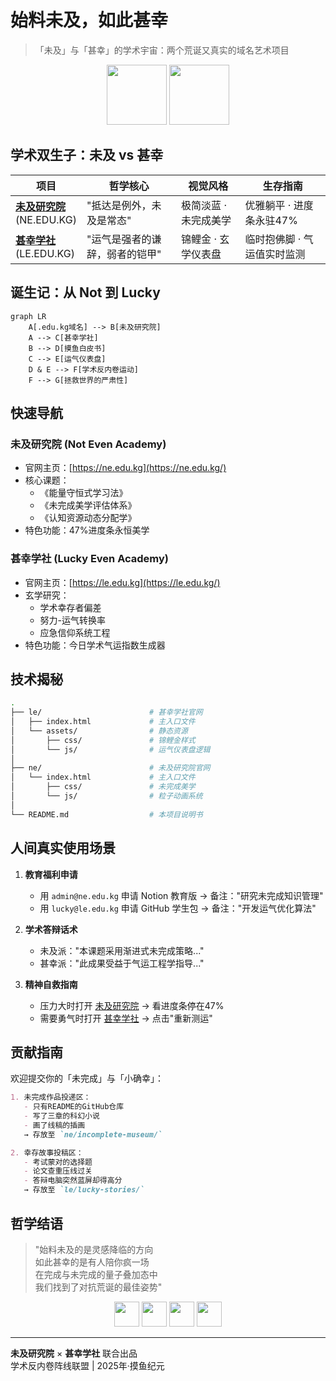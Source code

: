 # 始料未及，如此甚幸

> 「未及」与「甚幸」的学术宇宙：两个荒诞又真实的域名艺术项目

<p align="center">
  <img src="https://img.icons8.com/color/96/000000/domain.png" width="96"/>
  <img src="https://img.icons8.com/color/96/000000/positive-dynamic.png" width="96"/>
</p>

## 学术双生子：未及 vs 甚幸

| **项目**       | **哲学核心**                     | **视觉风格**         | **生存指南**                     |
|----------------|----------------------------------|---------------------|----------------------------------|
| **[未及研究院](https://ne.edu.kg/)**<br>(NE.EDU.KG) | "抵达是例外，未及是常态"          | 极简淡蓝 · 未完成美学 | 优雅躺平 · 进度条永驻47%           |
| **[甚幸学社](https://le.edu.kg/)**<br>(LE.EDU.KG)   | "运气是强者的谦辞，弱者的铠甲"    | 锦鲤金 · 玄学仪表盘  | 临时抱佛脚 · 气运值实时监测        |

## 诞生记：从 Not 到 Lucky

```mermaid
graph LR
    A[.edu.kg域名] --> B[未及研究院]
    A --> C[甚幸学社]
    B --> D[摸鱼白皮书]
    C --> E[运气仪表盘]
    D & E --> F[学术反内卷运动]
    F --> G[拯救世界的严肃性]
```

## 快速导航

### 未及研究院 (Not Even Academy)
- 官网主页：[https://ne.edu.kg](https://ne.edu.kg/)
- 核心课题：
  - 《能量守恒式学习法》
  - 《未完成美学评估体系》
  - 《认知资源动态分配学》
- 特色功能：47%进度条永恒美学

### 甚幸学社 (Lucky Even Academy)
- 官网主页：[https://le.edu.kg](https://le.edu.kg/)
- 玄学研究：
  - 学术幸存者偏差
  - 努力-运气转换率
  - 应急信仰系统工程
- 特色功能：今日学术气运指数生成器

## 技术揭秘

```bash
.
├── le/                        # 甚幸学社官网
│   ├── index.html             # 主入口文件
│   └── assets/                # 静态资源
│       ├── css/               # 锦鲤金样式
│       └── js/                # 运气仪表盘逻辑
│
├── ne/                        # 未及研究院官网
│   └── index.html             # 主入口文件
│       ├── css/               # 未完成美学
│       └── js/                # 粒子动画系统
│
└── README.md                  # 本项目说明书
```

## 人间真实使用场景

1. **教育福利申请**
   - 用 `admin@ne.edu.kg` 申请 Notion 教育版
     → 备注："研究未完成知识管理"
   - 用 `lucky@le.edu.kg` 申请 GitHub 学生包
     → 备注："开发运气优化算法"

2. **学术答辩话术**
   - 未及派："本课题采用渐进式未完成策略..."
   - 甚幸派："此成果受益于气运工程学指导..."

3. **精神自救指南**
   - 压力大时打开 [未及研究院](https://ne.edu.kg/) → 看进度条停在47%
   - 需要勇气时打开 [甚幸学社](https://le.edu.kg/) → 点击"重新测运"

## 贡献指南

欢迎提交你的「未完成」与「小确幸」：

```markdown
1. 未完成作品投递区：
   - 只有README的GitHub仓库
   - 写了三章的科幻小说
   - 画了线稿的插画
   → 存放至 `ne/incomplete-museum/`

2. 幸存故事投稿区：
   - 考试蒙对的选择题
   - 论文查重压线过关
   - 答辩电脑突然蓝屏却得高分
   → 存放至 `le/lucky-stories/`
```

## 哲学结语

> "始料未及的是灵感降临的方向  
> 如此甚幸的是有人陪你疯一场  
> 在完成与未完成的量子叠加态中  
> 我们找到了对抗荒诞的最佳姿势"

<p align="center">
  <img src="https://img.icons8.com/color/96/000000/koi-fish.png" width="40"/>
  <img src="https://img.icons8.com/color/96/000000/cloud.png" width="40"/>
  <img src="https://img.icons8.com/color/96/000000/progress-indicator.png" width="40"/>
  <img src="https://img.icons8.com/color/96/000000/checked.png" width="40"/>
</p>

---

**未及研究院** × **甚幸学社** 联合出品  
学术反内卷阵线联盟 | 2025年·摸鱼纪元
